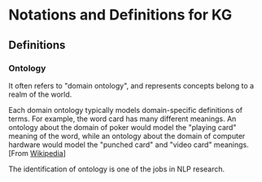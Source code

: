 # Notations and Definitions for KG

## Definitions

### Ontology

It often refers to "domain ontology", and represents concepts belong to a realm of the world.  

Each domain ontology typically models domain-specific definitions of terms. For example, the word card has many different meanings. An ontology about the domain of poker would model the "playing card" meaning of the word, while an ontology about the domain of computer hardware would model the "punched card" and "video card" meanings. \[From [Wikipedia](https://en.wikipedia.org/wiki/Ontology_%28information_science%29)\]

The identification of ontology is one of the jobs in NLP research.

